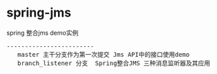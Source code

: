 # spring-jms

  spring 整合jms demo实例
  <pre>------------------------
   master 主干分支作为第一次提交 Jms API中的接口使用demo
   branch_listener 分支  Spring整合JMS 三种消息监听器及其应用
 </pre>

